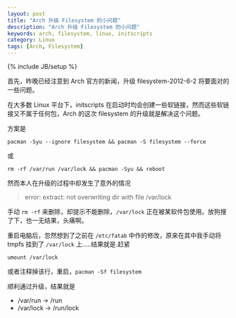 ```yaml
---
layout: post
title: "Arch 升级 Filesystem 的小问题"
description: "Arch 升级 Filesystem 的小问题"
keywords: arch, filesystem, linux, initscripts
category: Linux
tags: [Arch, Filesystem]
---
```

{% include JB/setup %}

首先，昨晚已经注意到 Arch 官方的新闻，升级 filesystem-2012-6-2 将要面对的一些问题。

在大多数 Linux 平台下，initscripts 在启动时均会创建一些软链接，然而这些软链接又不属于任何包，Arch 的这次 filesystem 的升级就是解决这个问题。

方案是

    pacman -Syu --ignore filesystem && pacman -S filesystem --force

或

    rm -rf /var/run /var/lock && pacman -Syu && reboot

<!-- more -->

然而本人在升级的过程中却发生了意外的情况

>error: extract: not overwriting dir with file /var/lock

手动 `rm -rf` 来删除，却提示不能删除，`/var/lock` 正在被某软件包使用。放狗搜了下，也一无结果，头痛啊。

重启电脑后，忽然想到了之前在 `/etc/fatab` 中作的修改，原来在其中我手动将 tmpfs 挂到了 `/var/lock` 上…..结果就是.赶紧

    umount /var/lock

或者注释掉该行，重启，`pacman -Sf filesystem`

顺利通过升级，结果就是

- /var/run -> /run
- /var/lock -> /run/lock
